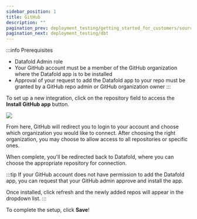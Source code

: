 ```yaml
---
sidebar_position: 1
title: GitHub
description: ""
pagination_prev: deployment_testing/getting_started_for_customers/source_control
pagination_next: deployment_testing/dbt
---
```

<!-- :::caution
If you are on an VPC deployment, you should first create a GitHub App for the integration. See [GitHub integration for Datafold VPC](enterprise_accounts/vpc_deployments/github_vpc) before proceeding with this tutorial.
::: -->

:::info Prerequisites
* Datafold Admin role
* Your GitHub account must be a member of the GitHub organization where the Datafold app is to be installed
* Approval of your request to add the Datafold app to your repo must be granted by a GitHub repo admin or GitHub organization owner
:::

To set up a new integration, click on the repository field to access the **Install GitHub app** button.

![](/img/github_install_button.png)

From here, GitHub will redirect you to login to your account and choose which organization you would like to connect. After choosing the right organization, you may choose to allow access to all repositories or specific ones. 

When complete, you'll be redirected back to Datafold, where you can choose the appropriate repository for connection. 

:::tip
If your GitHub account does not have permission to add the Datafold app, you can request that your GitHub admin approve and install the app.

Once installed, click refresh and the newly added repos will appear in the dropdown list.
:::

To complete the setup, click **Save**!
